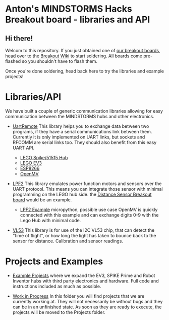 # Anton's MINDSTORMS Hacks Breakout board - libraries and API

## Hi there!

Welcom to this repository. If you just obtained one of [our breakout boards](https://antonsmindstorms.com/product-category/electronics/), head over to the [Breakout Wiki](https://github.com/antonvh/LMS-uart-esp/wiki) to start soldering. All boards come pre-flashed so you shouldn't have to flash them. 

Once you're done soldering, head back here to try the libraries and example projects!

# Libraries/API

We have built a couple of generic communication libraries allowing for easy communication between the MINDSTORMS hubs and other electronics.


 - [UartRemote](https://github.com/antonvh/UartRemote)
This library helps you to exchange data between two programs, if they have a serial communications link between them. Currently it is only implemented on UART links, but sockets and RFCOMM are serial links too. They should also benefit from this easy UART API.
    - [LEGO Spike/51515 Hub](https://github.com/antonvh/UartRemote/tree/master/MicroPython/SPIKE)
    - [LEGO EV3](https://github.com/antonvh/UartRemote/tree/master/MicroPython/EV3)
    - [ESP8266](https://github.com/antonvh/UartRemote/tree/master/MicroPython/ESP8266)
    - [OpenMV](https://github.com/antonvh/UartRemote/tree/master/MicroPython/H7)

 -  [LPF2](https://github.com/antonvh/LMS-uart-esp/tree/main/Libraries/LPF2)
This library emulates power function motors and sensors over the UART protocol. This means you can integrate those sensor with minimal programming on the LEGO hub side. the [Distance Sensor Breakout board](https://antonsmindstorms.com/product/distance-sensor-breakout-board-for-spike-prime-and-robot-inventor/) would be an example.
     - [LPF2 Example](https://github.com/antonvh/LMS-uart-esp/tree/main/Libraries/LPF2/LPF2_simple) micropython, possible use case OpenMV is quickly connected with this example and can exchange digits 0-9 with the Lego Hub with minimal code.

 - [VL53](https://github.com/antonvh/LMS-uart-esp/tree/main/Libraries/vl53%20tof%20rangefinder)
This library is for use of the I2C VL53 chip, that can detect the "time of flight", or how long the light has taken to bounce back to the sensor for distance. Calibration and sensor readings.

# Projects and Examples

 - [Example Projects](https://github.com/antonvh/LMS-uart-esp/tree/main/Projects) where we expand the EV3, SPIKE Prime and Robot Inventor hubs with third party electronics and hardware. Full code and instructions included as much as possible. 

 - [Work in Progress](https://github.com/antonvh/LMS-uart-esp/tree/main/WorkInProgress)
    In this folder you will find projects that we are currently working at. They will not necessarily be without bugs and they can be in an unfinished state. As soon as they are ready to execute, the projects will be moved to the Projects folder.
